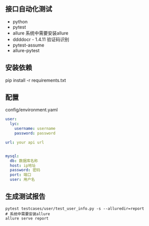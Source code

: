 ## 接口自动化测试

- python
- pytest
- allure 系统中需要安装allure
- ddddocr - 1.4.11 验证码识别
- pytest-assume
- allure-pytest

## 安装依赖

pip install -r requirements.txt

## 配置

config/environment.yaml

```yaml
user:
  lyc:
    username: username
    password: password

url: your api url


mysql:
  db: 数据库名称
  host: ip地址
  password: 密码
  port: 端口
  user: 用户名


```

## 生成测试报告

```shell
pytest testcases/user/test_user_info.py -s --alluredir=report
# 系统中需要安装allure
allure serve report
```